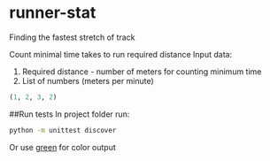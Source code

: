 # runner-stat
Finding the fastest stretch of track

Count minimal time takes to run required distance
Input data:
1. Required distance - number of meters for counting minimum time
2. List of numbers (meters per minute)
```python
(1, 2, 3, 2)
```

##Run tests
In project folder run:
```bash
python -m unittest discover
```
Or use [green](https://github.com/CleanCut/green]) for color output
